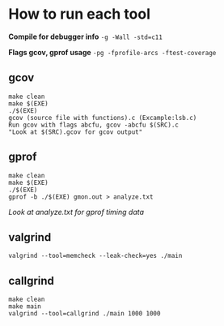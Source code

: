 # How to run each tool

**Compile for debugger info** ``` -g -Wall -std=c11 ```

**Flags gcov, gprof usage** ```-pg -fprofile-arcs -ftest-coverage ```

## gcov
```
make clean
make $(EXE)
./$(EXE)
gcov (source file with functions).c (Excample:lsb.c)
Run gcov with flags abcfu, gcov -abcfu $(SRC).c
"Look at $(SRC).gcov for gcov output"
```

## gprof
```
make clean
make $(EXE)
./$(EXE)
gprof -b ./$(EXE) gmon.out > analyze.txt 
```
_Look at analyze.txt for gprof timing data_

## valgrind
```
valgrind --tool=memcheck --leak-check=yes ./main
```

## callgrind
```
make clean
make main
valgrind --tool=callgrind ./main 1000 1000
```
